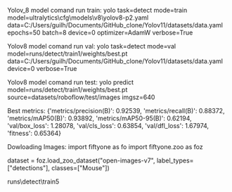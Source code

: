 Yolov_8 model comand run train: 
yolo task=detect  mode=train  model=ultralytics\cfg\models\v8\yolov8-p2.yaml  data=C:/Users/guilh/Documents/GitHub_clone/Yolov11/datasets/data.yaml  epochs=50 batch=8 device=0 optimizer=AdamW verbose=True

Yolov8 model comand run val:
yolo task=detect  mode=val  model=runs/detect/train1/weights/best.pt  data=C:/Users/guilh/Documents/GitHub_clone/Yolov11/datasets/data.yaml device=0 verbose=True

Yolov8 model comand run test:
yolo predict model=runs/detect/train1/weights/best.pt  source=datasets/roboflow/test/images imgsz=640   

Best metrics:
{'metrics/precision(B)': 0.92539, 'metrics/recall(B)': 0.88372, 'metrics/mAP50(B)': 0.93892, 'metrics/mAP50-95(B)': 0.62194, 'val/box_loss': 1.28078, 'val/cls_loss': 0.63854, 'val/dfl_loss': 1.67974, 'fitness': 0.65364}

Dowloading Images:
import fiftyone as fo
import fiftyone.zoo as foz


dataset = foz.load_zoo_dataset("open-images-v7", label_types=["detections"], classes=["Mouse"])

runs\detect\train5